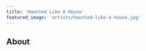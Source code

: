 ```yaml
---
title: 'Haunted Like A House'
featured_image: 'artists/haunted-like-a-house.jpg'
---
```


## About


